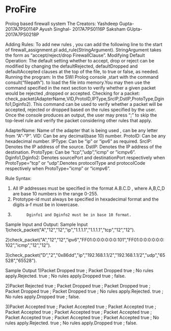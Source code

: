 # ProFire
Prolog based firewall system
The Creators:
Yashdeep Gupta-2017A7PS0114P
Ayush Singhal- 2017A7PS0116P
Saksham GUpta- 2017A7PS0218P


Adding Rules:
        To add new rules , you can add the following line to the start of firewall_assignment.pl
 add_rule(StringArgument).
        StringArgument takes the form as “accept/reject/drop FirewallClause”.
Modifying Default Operation:
The default setting whether to accept, drop or reject can be modified by changing the defaultRejected, defaultDropped and defaultAccepted clauses at the top of the file, to true or false, as needed.
Running the program:
In the SWI Prolog console ,start with the command
consult(“filepath”).
to load the file into memory.You may then use the command specified in the next section to verify whether a given packet would be rejected ,dropped or accepted.
Checking for a packet:
check_packet(AdapterName,VID,ProtoID,IPType,SrcIP,DstIP,ProtoType,Dginfo1,Dginfo2).
    This command can be used to verify whether a packet will be accepted, rejected or dropped based on the rules specified by the user. Once the console produces an output, the user may press “;” to skip the top-level rule and verify the packet considering other rules that apply.


AdapterName: Name of the adapter that is being used , can be any letter from “A”-”P”.
VID:       Can be any decimal(base 10) number.
ProtoID: Can be any hexadecimal number.
IPType:  Can be “ip” or “ipv6” as required.
SrcIP:    Denotes the IP address of the source. 
DstIP:    Denotes the IP address of the destination.
ProtoType: Can be “tcp”,”udp”,”icmp” or ”icmpv6”.
Dginfo1,Dginfo2: Denotes sourcePort and destinationPort respectively when ProtoType=”tcp” or “udp”.Denotes protocolType and protocolCode respectively when ProtoType=”icmp” or “icmpv6”. 


Rule Syntax:
1. All IP addresses must be specified in the format A.B.C.D , where A,B,C,D are base 10 numbers in the range 0-255.
2. Prototype-id must always be specified in hexadecimal format and the digits a-f must be in lowercase.
3.           Dginfo1 and Dginfo2 must be in base 10 format. 


Sample Input and Output:
Sample Input
1)check_packet("A","12","12","ip","1.1.1.1","1.1.1.1","tcp","12","12").


2)check_packet("A","12","12","ipv6","FF01:0:0:0:0:0:0:101","FF01:0:0:0:0:0:0:102","icmp","12","12").


3)check_packet("D","2","0x86dd","ip","192.168.1.1/2","192.168.1.1/2","udp","65528","65528").


Sample Output
1)Packet Dropped
true ;
Packet Dropped
true ;
No rules apply.Rejected.
true ;
No rules apply.Dropped
true ;
false.


2)Packet Rejected
true ;
Packet Dropped
true ;
Packet Dropped
true ;
Packet Dropped
true ;
Packet Dropped
true ;
No rules apply.Rejected.
true ;
No rules apply.Dropped
true ;
false.


3)Packet Accepted
true ;
Packet Accepted
true ;
Packet Accepted
true ;
Packet Accepted
true ;
Packet Accepted
true ;
Packet Accepted
true ;
Packet Accepted
true ;
Packet Accepted
true ;
Packet Accepted
true ;
No rules apply.Rejected.
true ;
No rules apply.Dropped
true ;
false.
